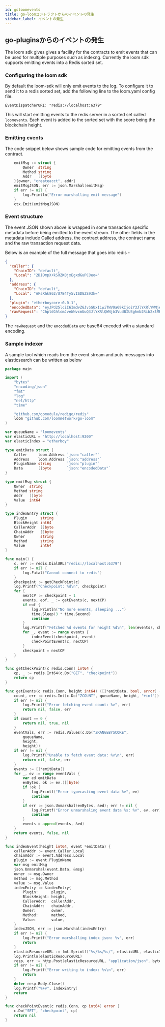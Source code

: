 ```yaml
---
id: goloomevents
title: go-loomコントラクトからのイベントの発生
sidebar_label: イベントの発生
---
```

## go-pluginsからのイベントの発生

The loom sdk gives gives a facility for the contracts to emit events that can be used for multiple purposes such as indexng. Currently the loom sdk supports emitting events into a Redis sorted set.

### Configuring the loom sdk

By default the loom-sdk will only emit events to the log. To configure it to send it to a redis sorted set, add the following line to the loom.yaml config file.

    EventDispatcherURI: "redis://localhost:6379"
    

This will start emitting events to the redis server in a sorted set called `loomevents`. Each event is added to the sorted set with the score being the blockchain height.

### Emitting events

The code snippet below shows sample code for emitting events from the contract.

```go
    emitMsg := struct {
        Owner  string
        Method string
        Addr   []byte
    }{owner, "createacct", addr}
    emitMsgJSON, err := json.Marshal(emitMsg)
    if err != nil {
        log.Println("Error marshalling emit message")
    }
    ctx.Emit(emitMsgJSON)
```

### Event structure

The event JSON shown above is wrapped in some transaction specific metadata before being emitted to the event stream. The other fields in the metadata include Called address, the contract address, the contract name and the raw transaction request data.

Below is an example of the full message that goes into redis -

```json
{
  "caller": {
    "ChainID": "default",
    "Local": "2DiOmpX+kSRZK0jxEgxdGuPC0eo="
  },
  "address": {
    "ChainID": "default",
    "Local": "AFsXhk862/U7E4Ty5vISDGZS93k="
  },
  "plugin": "etherboycore:0.0.1",
  "encodedData": "eyJPd25lciI6ImdvZGJvbGUxIiwiTWV0aG9kIjoiY3JlYXRlYWNjdCIsIkFkZHIiOiIyRGlPbXBYK2tTUlpLMGp4RWd4ZEd1UEMwZW89In0=",
  "rawRequest": "ChpldGhlcmJveWNvcmUuQ3JlYXRlQWNjb3VudBIUEghnb2Rib2xlMRoIZ29kYm9sZTE="
}
```

The `rawRequest` and the `encodedData` are base64 encoded with a standard encoding.

### Sample indexer

A sample tool which reads from the event stream and puts messages into elasticsearch can be written as below

```go
package main

import (
    "bytes"
    "encoding/json"
    "fmt"
    "log"
    "net/http"
    "time"

    "github.com/gomodule/redigo/redis"
    loom "github.com/loomnetwork/go-loom"
)

var queueName = "loomevents"
var elasticURL = "http://localhost:9200"
var elasticIndex = "etherboy"

type emitData struct {
    Caller     loom.Address `json:"caller"`
    Address    loom.Address `json:"address"`
    PluginName string       `json:"plugin"`
    Data       []byte       `json:"encodedData"`
}

type emitMsg struct {
    Owner  string
    Method string
    Addr   []byte
    Value  int64
}

type indexEntry struct {
    Plugin      string
    BlockHeight int64
    CallerAddr  []byte
    ChainAddr   []byte
    Owner       string
    Method      string
    Value       int64
}

func main() {
    c, err := redis.DialURL("redis://localhost:6379")
    if err != nil {
        log.Fatal("Cannot connect to redis")
    }
    checkpoint := getCheckPoint(c)
    log.Printf("Checkpoint: %d\n", checkpoint)
    for {
        nextCP := checkpoint + 1
        events, eof, _ := getEvents(c, nextCP)
        if eof {
            log.Println("No more events, sleeping ...")
            time.Sleep(3 * time.Second)
            continue
        }
        log.Printf("Fetched %d events for height %d\n", len(events), checkpoint)
        for _, event := range events {
            indexEvent(checkpoint, event)
            checkPointEvent(c, nextCP)
        }
        checkpoint = nextCP
    }
}

func getCheckPoint(c redis.Conn) int64 {
    cp, _ := redis.Int64(c.Do("GET", "checkpoint"))
    return cp
}

func getEvents(c redis.Conn, height int64) ([]*emitData, bool, error) {
    count, err := redis.Int(c.Do("ZCOUNT", queueName, height, "+inf"))
    if err != nil {
        log.Printf("Error fetching event count: %v", err)
        return nil, false, err
    }
    if count == 0 {
        return nil, true, nil
    }
    eventVals, err := redis.Values(c.Do("ZRANGEBYSCORE",
        queueName,
        height,
        height))
    if err != nil {
        log.Printf("Unable to fetch event data: %v\n", err)
        return nil, false, err
    }
    events := []*emitData{}
    for _, ev := range eventVals {
        var ed emitData
        evBytes, ok := ev.([]byte)
        if !ok {
            log.Printf("Error typecasting event data %v", ev)
            continue
        }
        if err := json.Unmarshal(evBytes, &ed); err != nil {
            log.Printf("Error unmarshaling event data %s: %v", ev, err)
            continue
        }
        events = append(events, &ed)
    }
    return events, false, nil
}

func indexEvent(height int64, event *emitData) {
    callerAddr := event.Caller.Local
    chainAddr := event.Address.Local
    plugin := event.PluginName
    var msg emitMsg
    json.Unmarshal(event.Data, &msg)
    owner := msg.Owner
    method := msg.Method
    value := msg.Value
    indexEntry := &indexEntry{
        Plugin:      plugin,
        BlockHeight: height,
        CallerAddr:  callerAddr,
        ChainAddr:   chainAddr,
        Owner:       owner,
        Method:      method,
        Value:       value,
    }
    indexJSON, err := json.Marshal(indexEntry)
    if err != nil {
        log.Printf("Error marshalling index json: %v", err)
        return
    }
    elasticResourceURL := fmt.Sprintf("%s/%s/%s/", elasticURL, elasticIndex, "app")
    log.Println(elasticResourceURL)
    resp, err := http.Post(elasticResourceURL, "application/json", bytes.NewReader(indexJSON))
    if err != nil {
        log.Printf("Error writing to index: %v\n", err)
        return
    }
    defer resp.Body.Close()
    log.Printf("%+v", indexEntry)
    return
}

func checkPointEvent(c redis.Conn, cp int64) error {
    c.Do("SET", "checkpoint", cp)
    return nil
}
```